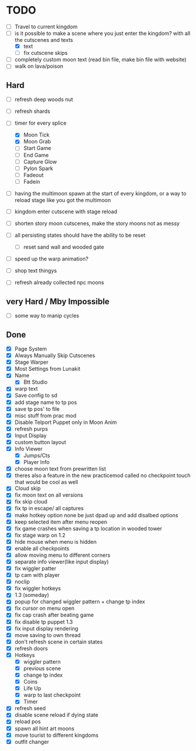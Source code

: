 # TODO

- [ ] Travel to current kingdom  
- [ ] is it possible to make a scene where you just enter the kingdom? with all the cutscenes and texts  
    - [x] text  
    - [ ] fix cutscene skips  
- [ ] completely custom moon text (read bin file, make bin file with website)  
- [ ] walk on lava/poison  

## Hard

- [ ] refresh deep woods nut  
- [ ] refresh shards  
- [ ] timer for every splice  
    - [x] Moon Tick
    - [x] Moon Grab
    - [ ] Start Game
    - [ ] End Game
    - [ ] Capture Glow
    - [ ] Pylon Spark
    - [ ] Fadeout
    - [ ] Fadein

- [ ] having the multimoon spawn at the start of every kingdom, or a way to reload stage like you got the multimoon  
- [ ] kingdom enter cutscene with stage reload
- [ ] shorten story moon cutscenes, make the story moons not as messy  
- [ ] all persisting states should have the ability to be reset  
    - [ ] reset sand wall and wooded gate
- [ ] speed up the warp animation?
- [ ] shop text thingys  
- [ ] refresh already collected npc moons


## very Hard / Mby Impossible

- [ ] some way to manip cycles  

## Done

- [x] Page System  
- [x] Always Manually Skip Cutscenes  
- [x] Stage Warper  
- [x] Most Settings from Lunakit  
- [x] Name  
    - [x] Btt Studio  
- [x] warp text  
- [x] Save config to sd  
- [x] add stage name to tp pos  
- [x] save tp pos' to file  
- [x] misc stuff from prac mod  
- [x] Disable Telport Puppet only in Moon Anim  
- [x] refresh purps  
- [x] Input Display  
- [x] custom button layout  
- [x] Info Viewer  
    - [x] Jumps/Cts  
    - [x] Player Info
- [x] choose moon text from prewritten list  
- [x] theres also a feature in the new practicemod called no checkpoint touch that would be cool as well  
- [x] Cloud skip  
- [x] fix moon text on all versions  
- [x] fix skip cloud  
- [x] fix tp in escape/ all captures  
- [x] make hotkey option none be just dpad up and add disalbed options  
- [x] keep selected item after menu reopen  
- [x] fix game crashes when saving a tp location in wooded tower  
- [x] fix stage warp on 1.2  
- [x] hide mouse when menu is hidden  
- [x] enable all checkpoints  
- [x] allow moving menu to different corners  
- [x] separate info viewer(like input display)  
- [x] fix wiggler patter  
- [x] tp cam with player  
- [x] noclip  
- [x] fix wiggler hotkeys  
- [x] 1.3 (someday)  
- [x] popup for changed wiggler pattern + change tp index  
- [x] fix cursor on menu open  
- [x] fix cap crash after beating game  
- [x] fix disable tp puppet 1.3  
- [x] fix input display rendering  
- [x] move saving to own thread  
- [x] don't refresh scene in certain states  
- [x] refresh doors  
- [x] Hotkeys  
    - [x] wiggler pattern  
    - [x] previous scene  
    - [x] change tp index  
    - [x] Coins  
    - [x] Life Up  
    - [x] warp to last checkpoint  
    - [x] Timer  
- [x] refresh seed 
- [x] disable scene reload if dying state
- [x] reload pos
- [x] spawn all hint art moons
- [x] move tourist to different kingdoms
- [x] outfit changer  
